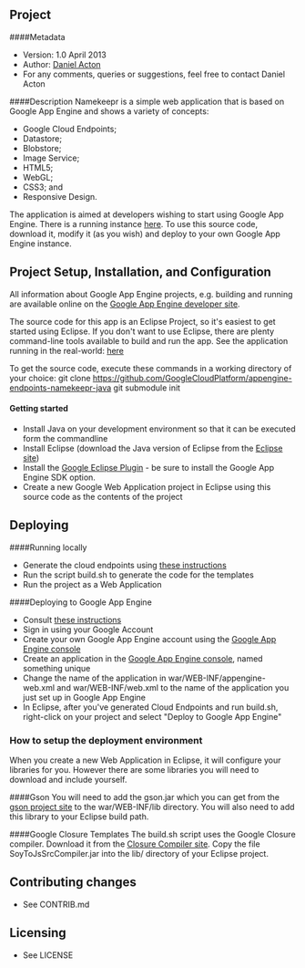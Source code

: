 ## Project
####Metadata
* Version: 1.0 April 2013
* Author: [Daniel Acton](http://plus.ly/daniel.acton)
* For any comments, queries or suggestions, feel free to contact Daniel Acton

####Description
Namekeepr is a simple web application that is based on Google App Engine and shows a variety of concepts:
* Google Cloud Endpoints;
* Datastore;
* Blobstore;
* Image Service;
* HTML5;
* WebGL;
* CSS3; and
* Responsive Design.

The application is aimed at developers wishing to start using Google App Engine. There is a running instance [here](http://namekeepr.appspot.com). To use this source code, download it, modify it (as you wish) and deploy to your own Google App Engine instance.

## Project Setup, Installation, and Configuration
All information about Google App Engine projects, e.g. building and running are available online on the [Google App Engine developer site](https://developers.google.com/appengine).

The source code for this app is an Eclipse Project, so it's easiest to get started using Eclipse. If you don't want to use Eclipse, there are plenty command-line tools available to build and run the app.
See the application running in the real-world: [here](http://namekeepr.appspot.com)

To get the source code, execute these commands in a working directory of your
choice:
git clone https://github.com/GoogleCloudPlatform/appengine-endpoints-namekeepr-java
git submodule init

#### Getting started
* Install Java on your development environment so that it can be executed form the commandline
* Install Eclipse (download the Java version of Eclipse from the [Eclipse site](http://www.eclipse.org))
* Install the [Google Eclipse Plugin](https://developers.google.com/appengine/docs/java/tools/eclipse) - be sure to install the Google App Engine SDK option.
* Create a new Google Web Application project in Eclipse using this source code as the contents of the project

## Deploying
####Running locally
* Generate the cloud endpoints using [these instructions](https://developers.google.com/appengine/docs/java/endpoints/gen_clients)
* Run the script build.sh to generate the code for the templates
* Run the project as a Web Application

####Deploying to Google App Engine
* Consult [these instructions](https://developers.google.com/appengine/docs/java/gettingstarted/uploading)
* Sign in using your Google Account
* Create your own Google App Engine account using the [Google App Engine console](https://appengine.google.com)
* Create an application in the [Google App Engine console](https://appengine.google.com), named something unique
* Change the name of the application in war/WEB-INF/appengine-web.xml and war/WEB-INF/web.xml to the name of the application you just set up in Google App Engine
* In Eclipse, after you've generated Cloud Endpoints and run build.sh, right-click on your project and select "Deploy to Google App Engine"

### How to setup the deployment environment
When you create a new Web Application in Eclipse, it will configure your libraries for you. However there are some libraries you will need to download and include yourself. 

####Gson
You will need to add the gson.jar which you can get from the [gson project site](https://code.google.com/p/google-gson/) to the war/WEB-INF/lib directory. You will also need to add this library to your Eclipse build path.

####Google Closure Templates
The build.sh script uses the Google Closure compiler. Download it from the [Closure Compiler site](https://code.google.com/p/closure-compiler/). Copy the file SoyToJsSrcCompiler.jar into the lib/ directory of your Eclipse project.

## Contributing changes

* See CONTRIB.md

## Licensing

* See LICENSE
